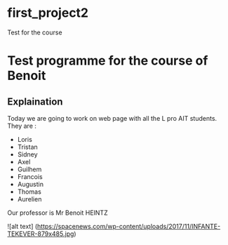 # first_project2
Test for the course
# **Test programme for the course of Benoit**
## Explaination
Today we are going to work on web page with all the L pro AIT  students. They are :
* Loris
* Tristan
* Sidney
* Axel
* Guilhem
* Francois
* Augustin
* Thomas
* Aurelien

Our professor is Mr Benoit HEINTZ

![alt text] (https://spacenews.com/wp-content/uploads/2017/11/INFANTE-TEKEVER-879x485.jpg)
